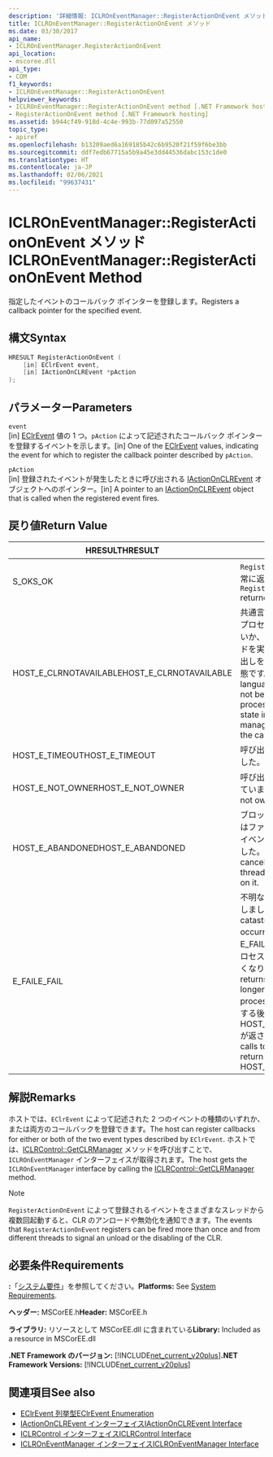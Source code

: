 ```yaml
---
description: '詳細情報: ICLROnEventManager::RegisterActionOnEvent メソッド'
title: ICLROnEventManager::RegisterActionOnEvent メソッド
ms.date: 03/30/2017
api_name:
- ICLROnEventManager.RegisterActionOnEvent
api_location:
- mscoree.dll
api_type:
- COM
f1_keywords:
- ICLROnEventManager::RegisterActionOnEvent
helpviewer_keywords:
- ICLROnEventManager::RegisterActionOnEvent method [.NET Framework hosting]
- RegisterActionOnEvent method [.NET Framework hosting]
ms.assetid: b944cf49-918d-4c4e-993b-77d097a52550
topic_type:
- apiref
ms.openlocfilehash: b13209aed6a169185b42c6b9520f21f59f6be3bb
ms.sourcegitcommit: ddf7edb67715a5b9a45e3dd44536dabc153c1de0
ms.translationtype: HT
ms.contentlocale: ja-JP
ms.lasthandoff: 02/06/2021
ms.locfileid: "99637431"
---
```

# <a name="iclroneventmanagerregisteractiononevent-method"></a><span data-ttu-id="9166d-103">ICLROnEventManager::RegisterActionOnEvent メソッド</span><span class="sxs-lookup"><span data-stu-id="9166d-103">ICLROnEventManager::RegisterActionOnEvent Method</span></span>

<span data-ttu-id="9166d-104">指定したイベントのコールバック ポインターを登録します。</span><span class="sxs-lookup"><span data-stu-id="9166d-104">Registers a callback pointer for the specified event.</span></span>  
  
## <a name="syntax"></a><span data-ttu-id="9166d-105">構文</span><span class="sxs-lookup"><span data-stu-id="9166d-105">Syntax</span></span>  
  
```cpp  
HRESULT RegisterActionOnEvent (  
    [in] EClrEvent event,  
    [in] IActionOnCLREvent *pAction  
);  
```  
  
## <a name="parameters"></a><span data-ttu-id="9166d-106">パラメーター</span><span class="sxs-lookup"><span data-stu-id="9166d-106">Parameters</span></span>  

 `event`  
 <span data-ttu-id="9166d-107">[in] [EClrEvent](eclrevent-enumeration.md) 値の 1 つ。`pAction` によって記述されたコールバック ポインターを登録するイベントを示します。</span><span class="sxs-lookup"><span data-stu-id="9166d-107">[in] One of the [EClrEvent](eclrevent-enumeration.md) values, indicating the event for which to register the callback pointer described by `pAction`.</span></span>  
  
 `pAction`  
 <span data-ttu-id="9166d-108">[in] 登録されたイベントが発生したときに呼び出される [IActionOnCLREvent](iactiononclrevent-interface.md) オブジェクトへのポインター。</span><span class="sxs-lookup"><span data-stu-id="9166d-108">[in] A pointer to an [IActionOnCLREvent](iactiononclrevent-interface.md) object that is called when the registered event fires.</span></span>  
  
## <a name="return-value"></a><span data-ttu-id="9166d-109">戻り値</span><span class="sxs-lookup"><span data-stu-id="9166d-109">Return Value</span></span>  
  
|<span data-ttu-id="9166d-110">HRESULT</span><span class="sxs-lookup"><span data-stu-id="9166d-110">HRESULT</span></span>|<span data-ttu-id="9166d-111">説明</span><span class="sxs-lookup"><span data-stu-id="9166d-111">Description</span></span>|  
|-------------|-----------------|  
|<span data-ttu-id="9166d-112">S_OK</span><span class="sxs-lookup"><span data-stu-id="9166d-112">S_OK</span></span>|<span data-ttu-id="9166d-113">`RegisterActionOnEvent` が正常に返されました。</span><span class="sxs-lookup"><span data-stu-id="9166d-113">`RegisterActionOnEvent` returned successfully.</span></span>|  
|<span data-ttu-id="9166d-114">HOST_E_CLRNOTAVAILABLE</span><span class="sxs-lookup"><span data-stu-id="9166d-114">HOST_E_CLRNOTAVAILABLE</span></span>|<span data-ttu-id="9166d-115">共通言語ランタイム (CLR) がプロセスに読み込まれていないか、CLR がマネージド コードを実行できないまたは呼び出しを正常に処理できない状態です。</span><span class="sxs-lookup"><span data-stu-id="9166d-115">The common language runtime (CLR) has not been loaded into a process, or the CLR is in a state in which it cannot run managed code or process the call successfully.</span></span>|  
|<span data-ttu-id="9166d-116">HOST_E_TIMEOUT</span><span class="sxs-lookup"><span data-stu-id="9166d-116">HOST_E_TIMEOUT</span></span>|<span data-ttu-id="9166d-117">呼び出しがタイムアウトしました。</span><span class="sxs-lookup"><span data-stu-id="9166d-117">The call timed out.</span></span>|  
|<span data-ttu-id="9166d-118">HOST_E_NOT_OWNER</span><span class="sxs-lookup"><span data-stu-id="9166d-118">HOST_E_NOT_OWNER</span></span>|<span data-ttu-id="9166d-119">呼び出し元はロックを所有していません。</span><span class="sxs-lookup"><span data-stu-id="9166d-119">The caller does not own the lock.</span></span>|  
|<span data-ttu-id="9166d-120">HOST_E_ABANDONED</span><span class="sxs-lookup"><span data-stu-id="9166d-120">HOST_E_ABANDONED</span></span>|<span data-ttu-id="9166d-121">ブロックされたスレッドまたはファイバーが待機しているイベントがキャンセルされました。</span><span class="sxs-lookup"><span data-stu-id="9166d-121">An event was canceled while a blocked thread or fiber was waiting on it.</span></span>|  
|<span data-ttu-id="9166d-122">E_FAIL</span><span class="sxs-lookup"><span data-stu-id="9166d-122">E_FAIL</span></span>|<span data-ttu-id="9166d-123">不明な壊滅的なエラーが発生しました。</span><span class="sxs-lookup"><span data-stu-id="9166d-123">An unknown catastrophic failure occurred.</span></span> <span data-ttu-id="9166d-124">メソッドにより E_FAIL が返された後、そのプロセス内で CLR が使用できなくなります。</span><span class="sxs-lookup"><span data-stu-id="9166d-124">After a method returns E_FAIL, the CLR is no longer usable within the process.</span></span> <span data-ttu-id="9166d-125">ホスト メソッドに対する後続の呼び出しでは HOST_E_CLRNOTAVAILABLE が返されます。</span><span class="sxs-lookup"><span data-stu-id="9166d-125">Subsequent calls to hosting methods return HOST_E_CLRNOTAVAILABLE.</span></span>|  
  
## <a name="remarks"></a><span data-ttu-id="9166d-126">解説</span><span class="sxs-lookup"><span data-stu-id="9166d-126">Remarks</span></span>  

 <span data-ttu-id="9166d-127">ホストでは、`EClrEvent` によって記述された 2 つのイベントの種類のいずれか、または両方のコールバックを登録できます。</span><span class="sxs-lookup"><span data-stu-id="9166d-127">The host can register callbacks for either or both of the two event types described by `EClrEvent`.</span></span> <span data-ttu-id="9166d-128">ホストでは、[ICLRControl::GetCLRManager](iclrcontrol-getclrmanager-method.md) メソッドを呼び出すことで、`ICLROnEventManager` インターフェイスが取得されます。</span><span class="sxs-lookup"><span data-stu-id="9166d-128">The host gets the `ICLROnEventManager` interface by calling the [ICLRControl::GetCLRManager](iclrcontrol-getclrmanager-method.md) method.</span></span>  
  
> [!NOTE]
> <span data-ttu-id="9166d-129">`RegisterActionOnEvent` によって登録されるイベントをさまざまなスレッドから複数回起動すると、CLR のアンロードや無効化を通知できます。</span><span class="sxs-lookup"><span data-stu-id="9166d-129">The events that `RegisterActionOnEvent` registers can be fired more than once and from different threads to signal an unload or the disabling of the CLR.</span></span>  
  
## <a name="requirements"></a><span data-ttu-id="9166d-130">必要条件</span><span class="sxs-lookup"><span data-stu-id="9166d-130">Requirements</span></span>  

 <span data-ttu-id="9166d-131">**:**「[システム要件](../../get-started/system-requirements.md)」を参照してください。</span><span class="sxs-lookup"><span data-stu-id="9166d-131">**Platforms:** See [System Requirements](../../get-started/system-requirements.md).</span></span>  
  
 <span data-ttu-id="9166d-132">**ヘッダー:** MSCorEE.h</span><span class="sxs-lookup"><span data-stu-id="9166d-132">**Header:** MSCorEE.h</span></span>  
  
 <span data-ttu-id="9166d-133">**ライブラリ:** リソースとして MSCorEE.dll に含まれている</span><span class="sxs-lookup"><span data-stu-id="9166d-133">**Library:** Included as a resource in MSCorEE.dll</span></span>  
  
 <span data-ttu-id="9166d-134">**.NET Framework のバージョン:** [!INCLUDE[net_current_v20plus](../../../../includes/net-current-v20plus-md.md)]</span><span class="sxs-lookup"><span data-stu-id="9166d-134">**.NET Framework Versions:** [!INCLUDE[net_current_v20plus](../../../../includes/net-current-v20plus-md.md)]</span></span>  
  
## <a name="see-also"></a><span data-ttu-id="9166d-135">関連項目</span><span class="sxs-lookup"><span data-stu-id="9166d-135">See also</span></span>

- [<span data-ttu-id="9166d-136">EClrEvent 列挙型</span><span class="sxs-lookup"><span data-stu-id="9166d-136">EClrEvent Enumeration</span></span>](eclrevent-enumeration.md)
- [<span data-ttu-id="9166d-137">IActionOnCLREvent インターフェイス</span><span class="sxs-lookup"><span data-stu-id="9166d-137">IActionOnCLREvent Interface</span></span>](iactiononclrevent-interface.md)
- [<span data-ttu-id="9166d-138">ICLRControl インターフェイス</span><span class="sxs-lookup"><span data-stu-id="9166d-138">ICLRControl Interface</span></span>](iclrcontrol-interface.md)
- [<span data-ttu-id="9166d-139">ICLROnEventManager インターフェイス</span><span class="sxs-lookup"><span data-stu-id="9166d-139">ICLROnEventManager Interface</span></span>](iclroneventmanager-interface.md)
